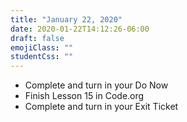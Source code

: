 ```yaml
---
title: "January 22, 2020"
date: 2020-01-22T14:12:26-06:00
draft: false
emojiClass: ""
studentCss: ""
---
```


- Complete and turn in your Do Now
- Finish Lesson 15 in Code.org
- Complete and turn in your Exit Ticket